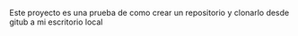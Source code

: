 Este proyecto es una prueba de como crear un repositorio y clonarlo desde gitub a mi escritorio local 